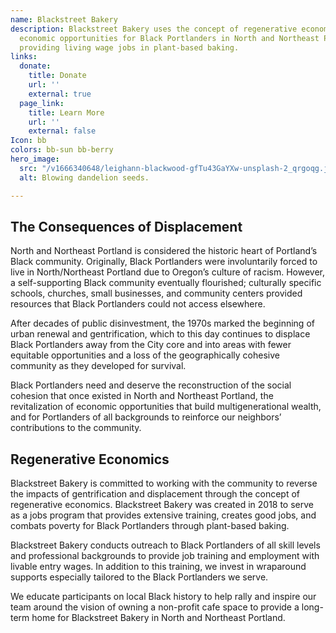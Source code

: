 ```yaml
---
name: Blackstreet Bakery
description: Blackstreet Bakery uses the concept of regenerative economics to restore
  economic opportunities for Black Portlanders in North and Northeast Portland by
  providing living wage jobs in plant-based baking.
links:
  donate:
    title: Donate
    url: ''
    external: true
  page_link:
    title: Learn More
    url: ''
    external: false
Icon: bb
colors: bb-sun bb-berry
hero_image:
  src: "/v1666340648/leighann-blackwood-gfTu43GaYXw-unsplash-2_qrgoqg.jpg"
  alt: Blowing dandelion seeds.

---
```

## **The Consequences of Displacement**

North and Northeast Portland is considered the historic heart of Portland’s Black community. Originally, Black Portlanders were involuntarily forced to live in North/Northeast Portland due to Oregon’s culture of racism. However, a self-supporting Black community eventually flourished; culturally specific schools, churches, small businesses, and community centers provided resources that Black Portlanders could not access elsewhere.

After decades of public disinvestment, the 1970s marked the beginning of urban renewal and gentrification, which to this day continues to displace Black Portlanders away from the City core and into areas with fewer equitable opportunities and a loss of the geographically cohesive community as they developed for survival.

Black Portlanders need and deserve the reconstruction of the social cohesion that once existed in North and Northeast Portland, the revitalization of economic opportunities that build multigenerational wealth, and for Portlanders of all backgrounds to reinforce our neighbors’ contributions to the community.

## **Regenerative Economics**

Blackstreet Bakery is committed to working with the community to reverse the impacts of gentrification and displacement through the concept of regenerative economics. Blackstreet Bakery was created in 2018 to serve as a jobs program that provides extensive training, creates good jobs, and combats poverty for Black Portlanders through plant-based baking.

Blackstreet Bakery conducts outreach to Black Portlanders of all skill levels and professional backgrounds to provide job training and employment with livable entry wages. In addition to this training, we invest in wraparound supports especially tailored to the Black Portlanders we serve.

We educate participants on local Black history to help rally and inspire our team around the vision of owning a non-profit cafe space to provide a long-term home for Blackstreet Bakery in North and Northeast Portland.